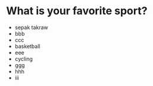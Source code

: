# What is your favorite sport?
* sepak takraw
* bbb
* ccc
* basketball
* eee
* cycling
* ggg
* hhh
* iii
